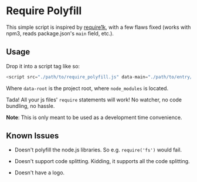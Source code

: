 # Require Polyfill

This simple script is inspired by [require1k](http://stuk.github.io/require1k/), with a few flaws fixed (works with npm3, reads package.json's `main` field, etc.).

## Usage

Drop it into a script tag like so:

```js
<script src="./path/to/require_polyfill.js" data-main="./path/to/entry/file" data-root="./"></script>
```

Where `data-root` is the project root, where `node_modules` is located.

Tada! All your js files' `require` statements will work! No watcher, no code bundling, no hassle.

**Note**: This is only meant to be used as a development time convenience.

## Known Issues

- Doesn't polyfill the node.js libraries. So e.g. `require('fs')` would fail.

- Doesn't support code splitting. Kidding, it supports all the code splitting.

- Doesn't have a logo.

